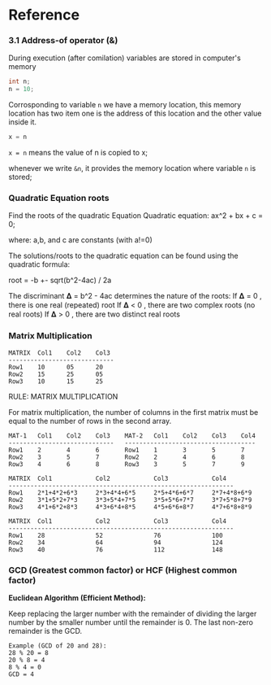 # Reference

### 3.1 Address-of operator (&)

During execution (after comilation) variables are stored in computer's memory

```c
int n;
n = 10;
```

Corrosponding to variable `n` we have a memory location, this memory location has two item one is the address of this location and the other value inside it.

```c
x = n
```

`x = n` means the value of n is copied to x;

whenever we write `&n`, it provides the memory location where variable `n` is stored;

### Quadratic Equation roots

Find the roots of the quadratic Equation
Quadratic equation: ax^2 + bx + c = 0;

where:
a,b, and c are constants (with a!=0)

The solutions/roots to the quadratic equation can be found using the quadratic formula:

root = -b +- sqrt(b^2-4ac) / 2a

The discriminant 𝚫 = b^2 - 4ac determines the nature of the roots:
If 𝚫 = 0 , there is one real (repeated) root
If 𝚫 < 0 , there are two complex roots (no real roots)
If 𝚫 > 0 , there are two distinct real roots

### Matrix Multiplication

```
MATRIX  Col1    Col2    Col3
-----------------------------
Row1    10      05      20
Row2    15      25      05
Row3    10      15      25
```

RULE: MATRIX MULTIPLICATION

For matrix multiplication, the number of columns in the first matrix must be equal to the number of rows in the second array.

```
MAT-1   Col1    Col2    Col3    MAT-2   Col1    Col2    Col3    Col4
-----------------------------   ------------------------------------
Row1    2       4       6       Row1    1       3       5       7
Row2    3       5       7       Row2    2       4       6       8
Row3    4       6       8       Row3    3       5       7       9
```

```
MATRIX  Col1            Col2            Col3            Col4
--------------------------------------------------------------
Row1    2*1+4*2+6*3     2*3+4*4+6*5     2*5+4*6+6*7     2*7+4*8+6*9
Row2    3*1+5*2+7*3     3*3+5*4+7*5     3*5+5*6+7*7     3*7+5*8+7*9
Row3    4*1+6*2+8*3     4*3+6*4+8*5     4*5+6*6+8*7     4*7+6*8+8*9
```

```
MATRIX  Col1            Col2            Col3            Col4
--------------------------------------------------------------
Row1    28              52              76              100
Row2    34              64              94              124
Row3    40              76              112             148
```

### GCD (Greatest common factor) or HCF (Highest common factor)

**Euclidean Algorithm (Efficient Method):**

Keep replacing the larger number with the remainder of dividing the larger number by the smaller number until the remainder is 0. The last non-zero remainder is the GCD.

```
Example (GCD of 20 and 28):
28 % 20 = 8
20 % 8 = 4
8 % 4 = 0
GCD = 4
```
